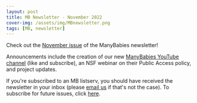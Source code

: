 ```yaml
---
layout: post
title: MB Newsletter - November 2022
cover-img: /assets/img/MBnewsletter.png
tags: [MB, newsletter]
---
```


Check out the [November issue](https://mailchi.mp/0df7f611f849/mb-newsletter-nov2022) of the ManyBabies newsletter! 

Announcements include the creation of our new [ManyBabies YouTube channel](https://www.youtube.com/@manybabies) (like and subscribe), an NSF webinar on their Public Access policy, and project updates. 

If you're subscribed to an MB listserv, you should have received the newsletter in your inbox (please [email us](mailto:manybabiesconsortium@gmail.com) if that's not the case). To subscribe for future issues, click [here](https://t.co/7zxifYO7qN?amp=1).